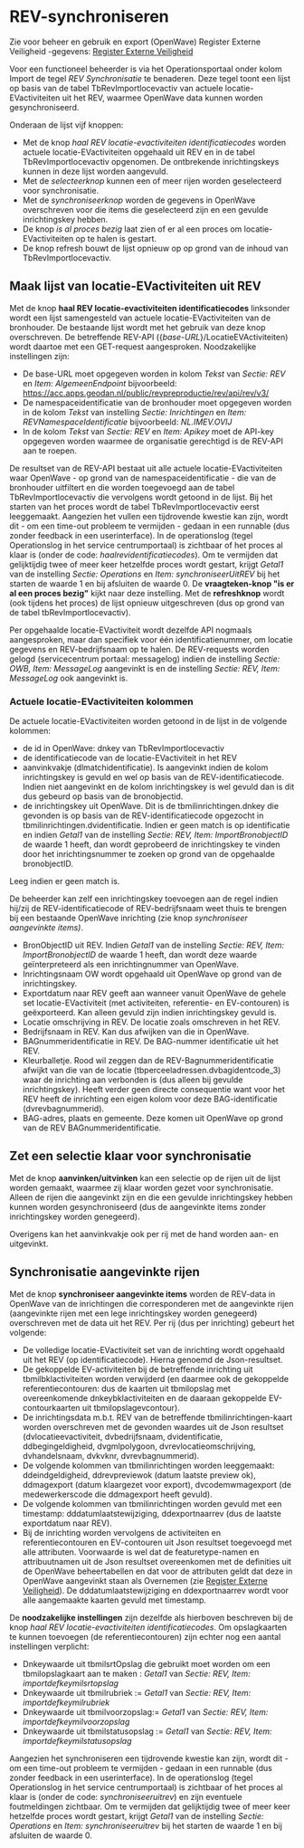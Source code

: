 # REV-synchroniseren

Zie voor beheer en gebruik en export (OpenWave) Register Externe Veiligheid -gegevens: [Register Externe Veiligheid](/instellen_inrichten/register_exrterne_veiligheid.md)

Voor een functioneel beheerder is via het Operationsportaal onder kolom Import de tegel _REV Synchronisatie_ te benaderen. Deze tegel toont een lijst op basis van de tabel TbRevImportlocevactiv van actuele locatie-EVactiviteiten uit het REV, waarmee OpenWave data kunnen worden gesynchroniseerd.

Onderaan de lijst vijf knoppen:

- Met de knop _haal REV locatie-evactiviteiten identificatiecodes_ worden actuele locatie-EVactiviteiten opgehaald uit REV en in de tabel TbRevImportlocevactiv opgenomen. De ontbrekende inrichtingskeys kunnen in deze lijst worden aangevuld.
- Met de _selecteerknop_ kunnen een of meer rijen worden geselecteerd voor synchronisatie.
- Met de _synchroniseerknop_ worden de gegevens in OpenWave overschreven voor die items die geselecteerd zijn en een gevulde inrichtingskey hebben.
- De knop _is al proces bezig_ laat zien of er al een proces om locatie-EVactiviteiten op te halen is gestart.
- De knop refresh bouwt de lijst opnieuw op op grond van de inhoud van TbRevImportlocevactiv.

## Maak lijst van locatie-EVactiviteiten uit REV

Met de knop **haal REV locatie-evactiviteiten identificatiecodes** linksonder wordt een lijst samengesteld van actuele locatie-EVactiviteiten van de bronhouder.
De bestaande lijst wordt met het gebruik van deze knop overschreven. De betreffende REV-API ({_base-URL_}/LocatieEVActiviteiten) wordt daartoe met een GET-request aangesproken. Noodzakelijke instellingen zijn:

- De base-URL moet opgegeven worden in kolom _Tekst_ van _Sectie: REV_ en _Item: AlgemeenEndpoint_ bijvoorbeeld: <https://acc.apps.geodan.nl/public/revpreproductie/rev/api/rev/v3/>
- De namespaceidentificatie van de bronhouder moet opgegeven worden in de kolom _Tekst_ van instelling _Sectie: Inrichtingen_ en _Item: REVNamespaceIdentificatie_ bijvoorbeeld: _NL.IMEV.OVIJ_
- In de kolom _Tekst_ van _Sectie: REV_ en _Item: Apikey_ moet de API-key opgegeven worden waarmee de organisatie gerechtigd is de REV-API aan te roepen.

De resultset van de REV-API bestaat uit alle actuele locatie-EVactiviteiten waar OpenWave - op grond van de namespaceidentificatie - die van de bronhouder uitfiltert en die worden toegevoegd aan de tabel TbRevImportlocevactiv die vervolgens wordt getoond in de lijst. Bij het starten van het proces wordt de tabel TbRevImportlocevactiv eerst leeggemaakt. Aangezien het vullen een tijdrovende kwestie kan zijn, wordt dit - om een time-out probleem te vermijden - gedaan in een runnable (dus zonder feedback in een userinterface). In de operationslog (tegel Operationslog in het service centrumportaal) is zichtbaar of het proces al klaar is (onder de code: _haalrevidentificatiecodes_). Om te vermijden dat gelijktijdig twee of meer keer hetzelfde proces wordt gestart, krijgt _Getal1_ van de instelling _Sectie: Operations_ en _Item: synchroniseerUitREV_ bij het starten de waarde 1 en bij afsluiten de waarde 0. De **vraagteken-knop "is er al een proces bezig"** kijkt naar deze instelling. Met de **refreshknop** wordt (ook tijdens het proces) de lijst opnieuw uitgeschreven (dus op grond van de tabel tbRevImportlocevactiv).

Per opgehaalde locatie-EVactiviteit wordt dezelfde API nogmaals aangesproken, maar dan specifiek voor één identificatienummer, om locatie gegevens en REV-bedrijfsnaam op te halen. De REV-requests worden gelogd (servicecentrum portaal: messagelog) indien de instelling _Sectie: OWB, Item: MessageLog_ aangevinkt is en de instelling _Sectie: REV, Item: MessageLog_ ook aangevinkt is.

### Actuele locatie-EVactiviteiten kolommen

De actuele locatie-EVactiviteiten worden getoond in de lijst in de volgende kolommen:

- de id in OpenWave: dnkey van TbRevImportlocevactiv
- de identificatiecode van de locatie-EVactiviteit in het REV
- aanvinkvakje (dlmatchidentificatie). Is aangevinkt indien de kolom inrichtingskey is gevuld en wel op basis van de REV-identificatiecode. Indien niet aangevinkt en de kolom inrichtingskey is wel gevuld dan is dit dus gebeurd op basis van de bronobjectid.
- de inrichtingskey uit OpenWave. Dit is de tbmilinrichtingen.dnkey die gevonden is op basis van de REV-identificatiecode opgezocht in tbmilinrichtingen.dvidentificatie. Indien er geen match is op identificatie en indien _Getal1_ van de instelling _Sectie: REV, Item: ImportBronobjectID_ de waarde 1 heeft, dan wordt geprobeerd de inrichtingskey te vinden door het inrichtingsnummer te zoeken op grond van de opgehaalde bronobjectID.

Leeg indien er geen match is.

De beheerder kan zelf een inrichtingskey toevoegen aan de regel indien hij/zij de REV-identificatiecode of REV-bedrijfsnaam weet thuis te brengen bij een bestaande OpenWave inrichting (zie knop _synchroniseer aangevinkte items)_.

- BronObjectID uit REV. Indien _Getal1_ van de instelling _Sectie: REV, Item: ImportBronobjectID_ de waarde 1 heeft, dan wordt deze waarde geïnterpreteerd als een inrichtingnummer van OpenWave.
- Inrichtingsnaam OW wordt opgehaald uit OpenWave op grond van de inrichtingskey.
- Exportdatum naar REV geeft aan wanneer vanuit OpenWave de gehele set locatie-EVactiviteit (met activiteiten, referentie- en EV-contouren) is geëxporteerd. Kan alleen gevuld zijn indien inrichtingskey gevuld is.
- Locatie omschrijving in REV. De locatie zoals omschreven in het REV.
- Bedrijfsnaam in REV. Kan dus afwijken van die in OpenWave.
- BAGnummeridentificatie in REV. De BAG-nummer identificatie uit het REV.
- Kleurballetje. Rood wil zeggen dan de REV-Bagnummeridentificatie afwijkt van die van de locatie (tbperceeladressen.dvbagidentcode_3) waar de inrichting aan verbonden is (dus alleen bij gevulde inrichtingskey). Heeft verder geen directe consequentie want voor het REV heeft de inrichting een eigen kolom voor deze BAG-identificatie (dvrevbagnummerid).
- BAG-adres, plaats en gemeente. Deze komen uit OpenWave op grond van de REV BAGnummeridentificatie.

## Zet een selectie klaar voor synchronisatie

Met de knop **aanvinken/uitvinken** kan een selectie op de rijen uit de lijst worden gemaakt, waarmee zij klaar worden gezet voor synchronisatie. Alleen de rijen die aangevinkt zijn en die een gevulde inrichtingskey hebben kunnen worden gesynchroniseerd (dus de aangevinkte items zonder inrichtingskey worden genegeerd).

Overigens kan het aanvinkvakje ook per rij met de hand worden aan- en uitgevinkt.

## Synchronisatie aangevinkte rijen

Met de knop **synchroniseer aangevinkte items** worden de REV-data in OpenWave van de inrichtingen die corresponderen met de aangevinkte rijen (aangevinkte rijen met een lege inrichtingskey worden genegeerd) overschreven met de data uit het REV. Per rij (dus per inrichting) gebeurt het volgende:

- De volledige locatie-EVactiviteit set van de inrichting wordt opgehaald uit het REV (op identificatiecode). Hierna genoemd de Json-resultset.
- De gekoppelde EV-activiteiten bij de betreffende inrichting uit tbmilbklactiviteiten worden verwijderd (en daarmee ook de gekoppelde referentiecontouren: dus de kaarten uit tbmilopslag met overeenkomende dnkeybklactiviteiten en de daaraan gekoppelde EV-contourkaarten uit tbmilopslagevcontour).
- De inrichtingsdata m.b.t. REV van de betreffende tbmilinrichtingen-kaart worden overschreven met de gevonden waardes uit de Json resultset (dvlocatieevactiviteit, dvbedrijfsnaam, dvidentificatie, ddbegingeldigheid, dvgmlpolygoon, dvrevlocatieomschrijving, dvhandelsnaam, dvkvknr, dvrevbagnummerid).
- De volgende kolommen van tbmilinrichtingen worden leeggemaakt: ddeindgeldigheid, ddrevpreviewok (datum laatste preview ok), ddmagexport (datum klaargezet voor export), dvcodemwmagexport (de medewerkerscode die ddmagexport heeft gevuld).
- De volgende kolommen van tbmilinrichtingen worden gevuld met een timestamp: dddatumlaatstewijziging, ddexportnaarrev (dus de laatste exportdatum naar REV).
- Bij de inrichting worden vervolgens de activiteiten en referentiecontouren en EV-contouren uit Json resultset toegevoegd met alle attributen. Voorwaarde is wel dat de featuretype-namen en attribuutnamen uit de Json resultset overeenkomen met de definities uit de OpenWave beheertabellen en dat voor de attributen geldt dat deze in OpenWave aangevinkt staan als Overnemen (zie [Register Externe Veiligheid](/instellen_inrichten/register_exrterne_veiligheid.md)). De dddatumlaatstewijziging en ddexportnaarrev wordt voor alle aangemaakte kaarten gevuld met timestamp.

De **noodzakelijke instellingen** zijn dezelfde als hierboven beschreven bij de knop _haal REV locatie-evactiviteiten identificatiecodes_. Om opslagkaarten te kunnen toevoegen (de referentiecontouren) zijn echter nog een aantal instellingen verplicht:

- Dnkeywaarde uit tbmilsrtOpslag die gebruikt moet worden om een tbmilopslagkaart aan te maken : _Getal1_ van _Sectie: REV, Item: importdefkeymilsrtopslag_
- Dnkeywaarde uit tbmilrubriek := _Getal1_ van _Sectie: REV, Item: importdefkeymilrubriek_
- Dnkeywaarde uit tbmilvoorzopslag:= _Getal1_ van _Sectie: REV, Item: importdefkeymilvoorzopslag_
- Dnkeywaarde uit tbmilstatusopslag := _Getal1_ van _Sectie: REV, Item: importdefkeymilstatusopslag_

Aangezien het synchroniseren een tijdrovende kwestie kan zijn, wordt dit - om een time-out probleem te vermijden - gedaan in een runnable (dus zonder feedback in een userinterface). In de operationslog (tegel Operationslog in het service centrumportaal) is zichtbaar of het proces al klaar is (onder de code: _synchroniseeruitrev_) en zijn eventuele foutmeldingen zichtbaar. Om te vermijden dat gelijktijdig twee of meer keer hetzelfde proces wordt gestart, krijgt _Getal1_ van de instelling _Sectie: Operations_ en _Item: synchroniseeruitrev_ bij het starten de waarde 1 en bij afsluiten de waarde 0.
